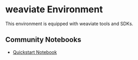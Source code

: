 
# weaviate Environment

This environment is equipped with weaviate tools and SDKs.

## Community Notebooks

- [Quickstart Notebook](./quickstart.ipynb)
